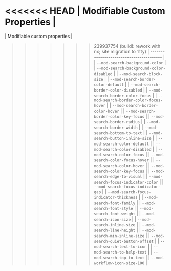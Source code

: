 <<<<<<< HEAD
| Modifiable Custom Properties |
=======
| Modifiable custom properties |

> > > > > > > 239937754 (build!: rework with nx; site migration to 11ty)
> > > > > > > | ---------------------------------------- |
> > > > > > > | `--mod-search-background-color` |
> > > > > > > | `--mod-search-background-color-disabled` |
> > > > > > > | `--mod-search-block-size` |
> > > > > > > | `--mod-search-border-color-default` |
> > > > > > > | `--mod-search-border-color-disabled` |
> > > > > > > | `--mod-search-border-color-focus` |
> > > > > > > | `--mod-search-border-color-focus-hover` |
> > > > > > > | `--mod-search-border-color-hover` |
> > > > > > > | `--mod-search-border-color-key-focus` |
> > > > > > > | `--mod-search-border-radius` |
> > > > > > > | `--mod-search-border-width` |
> > > > > > > | `--mod-search-bottom-to-text` |
> > > > > > > | `--mod-search-button-inline-size` |
> > > > > > > | `--mod-search-color-default` |
> > > > > > > | `--mod-search-color-disabled` |
> > > > > > > | `--mod-search-color-focus` |
> > > > > > > | `--mod-search-color-focus-hover` |
> > > > > > > | `--mod-search-color-hover` |
> > > > > > > | `--mod-search-color-key-focus` |
> > > > > > > | `--mod-search-edge-to-visual` |
> > > > > > > | `--mod-search-focus-indicator-color` |
> > > > > > > | `--mod-search-focus-indicator-gap` |
> > > > > > > | `--mod-search-focus-indicator-thickness` |
> > > > > > > | `--mod-search-font-family` |
> > > > > > > | `--mod-search-font-style` |
> > > > > > > | `--mod-search-font-weight` |
> > > > > > > | `--mod-search-icon-size` |
> > > > > > > | `--mod-search-inline-size` |
> > > > > > > | `--mod-search-line-height` |
> > > > > > > | `--mod-search-min-inline-size` |
> > > > > > > | `--mod-search-quiet-button-offset` |
> > > > > > > | `--mod-search-text-to-icon` |
> > > > > > > | `--mod-search-to-help-text` |
> > > > > > > | `--mod-search-top-to-text` |
> > > > > > > | `--mod-workflow-icon-size-100` |
